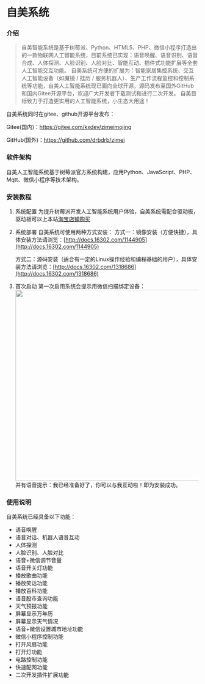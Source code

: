 # 自美系统

### **介绍**
>自美智能系统是基于树莓派、Python、HTML5、PHP、微信小程序打造出的一款物联网人工智能系统，目前系统已实现：语音唤醒、语音识别、语音合成、人体探测、人脸识别、人脸对比、智能互动、插件式功能扩展等全套人工智能交互功能。
自美系统可方便的扩展为：智能家居集控系统、交互人工智能设备（如魔镜 / 挂历 / 服务机器人）、生产工作流程监控和控制系统等功能，自美人工智能系统现已面向全球开源，源码发布至国外GitHub和国内Gitee开源平台，欢迎广大开发者下载测试和进行二次开发。
自美目标致力于打造更实用的人工智能系统，小生态大用途！

自美系统同时在gitee、github开源平台发布：

Gitee(国内)：https://gitee.com/kxdev/zimeimojing

GitHub(国外)：https://github.com/drbdrb/zimei

### **软件架构**
自美人工智能系统基于树莓派官方系统构建，应用Python、JavaScript、PHP、Mqtt、微信小程序等技术架构。

### **安装教程**

1. 系统配置
    为提升树莓派开发人工智能系统用户体验，自美系统需配合驱动板，驱动板可以上本站[淘宝店铺购买](https://item.taobao.com/item.htm?spm=a1z10.1-c-s.w137712-22051699657.2.5a866a2dcy4XWC&id=600751373947)

2. 系统部署
    自美系统可使用两种方式安装：
    方式一：镜像安装（方便快捷），具体安装方法请浏览：[http://docs.16302.com/1144905](http://docs.16302.com/1144905)
    
    方式二：源码安装（适合有一定的Linux操作经验和编程基础的用户），具体安装方法请浏览：[http://docs.16302.com/1318686](http://docs.16302.com/1318686)
3. 首次启动
    第一次启用系统会提示用微信扫描绑定设备：<br/>
    <img src="http://qiniucn.16302.com/cebf6a2e00280c328c045d66076a60d4" width="500" border="0" />
    并有语音提示：我已经准备好了，你可以与我互动啦！即为安装成功。

### **使用说明**
自美系统已经具备以下功能：
 * 语音唤醒
 * 语音对话、机器人语音互动
 * 人体探测
 * 人脸识别、人脸对比
 * 语音+微信调节音量
 * 语音开关灯功能
 * 播放歌曲功能
 * 播放笑话功能
 * 播放百科功能
 * 语音股市查询功能
 * 天气预报功能
 * 屏幕显示万年历
 * 屏幕显示天气情况
 * 语音+微信设置城市地址功能
 * 微信小程序控制功能
 * 打开风扇功能
 * 打开灯功能
 * 电路控制功能
 * 快速配网功能
 * 二次开发插件扩展功能